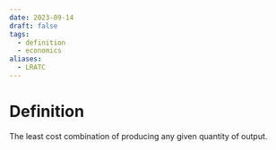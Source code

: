 ```yaml
---
date: 2023-09-14
draft: false
tags:
  - definition
  - economics
aliases:
  - LRATC
---
```

# Definition

The least cost combination of producing any given quantity of output.